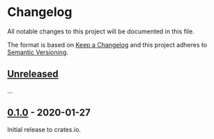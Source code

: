 # Changelog

All notable changes to this project will be documented in this file.

The format is based on [Keep a Changelog](http://keepachangelog.com/en/1.0.0/)
and this project adheres to [Semantic Versioning](http://semver.org/spec/v2.0.0.html).

## [Unreleased]

...

## [0.1.0] - 2020-01-27

Initial release to crates.io.

[Unreleased]: https://github.com/eldruin/ccs811-rs/compare/v0.1.0...HEAD
[0.1.0]: https://github.com/eldruin/ccs811-rs/releases/tag/v0.1.0